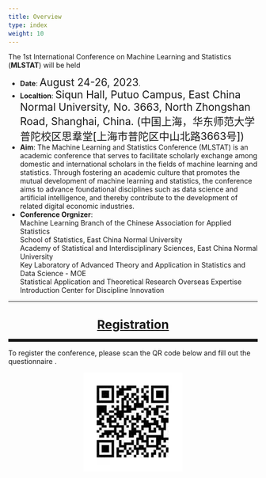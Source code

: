 ```yaml
---
title: Overview
type: index
weight: 10
---
```



The 1st International Conference on Machine Learning and Statistics (**MLSTAT**) will be held
- **Date**: <span style="font-size:150%">August 24-26, 2023</span>. 
- **Localtion**: <span style="font-size:150%">Siqun Hall, Putuo Campus, East China Normal University, No. 3663, North Zhongshan Road, Shanghai, China. (中国上海，华东师范大学普陀校区思羣堂[上海市普陀区中山北路3663号]) </span>
- **Aim**: The Machine Learning and Statistics Conference (MLSTAT) is an academic conference that serves to facilitate scholarly exchange among domestic and international scholars in the fields of machine learning and statistics. Through fostering an academic culture that promotes the mutual development of machine learning and statistics, the conference aims to advance foundational disciplines such as data science and artificial intelligence, and thereby contribute to the development of related digital economic industries.
- **Conference Orgnizer**:\
  Machine Learning Branch of the Chinese Association for Applied Statistics\
  School of Statistics, East China Normal University\
  Academy of Statistical and Interdisciplinary Sciences, East China Normal University\
  Key Laboratory of Advanced Theory and Application
 in Statistics and Data Science - MOE\
  Statistical Application and Theoretical Research Overseas Expertise Introduction Center for Discipline Innovation
________________________________________

<!--
- If you've previously attended a Crested Butte event and need a break on the
  fee, <a href="/contact">make a request</a>. Don't let the fee be the reason
  you can't attend.
-->
<br/>
<div style="text-align:center;font-size:175%;font-weight:bold">
<a href = "/registration">Registration</a>
</div>

<hr style="border: 0; border-top: 5px solid;">

To register the conference, please scan the QR code below and fill out the questionnaire .

<center><img src="/images/register_qrcode.jpg" alt="QR Code for Registration" height="200"></center>

<!-- <style>

.qrcode {
  /* border: 1px solid #ddd; */
  /* border-radius: 4px; */
  padding: 2px;
  width: 200px;
} -->